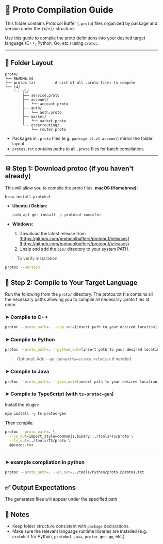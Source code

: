 # 🧬 Proto Compilation Guide

This folder contains Protocol Buffer (`.proto`) files organized by package and version under the `t4/v1/` structure.

Use this guide to compile the proto definitions into your desired target language (C++, Python, Go, etc.) using `protoc`.

---

## 📁 Folder Layout

```
proto/
├── README.md
├── protos.txt         # List of all .proto files to compile
└── t4/
    └── v1/
        ├── service.proto
        ├── account/
        │   └── account.proto
        ├── auth/
        │   └── auth.proto
        ├── market/
        │   └── market.proto
        └── orderrouting/
            └── router.proto
```

- Packages in `.proto` files (e.g. `package t4.v1.account`) mirror the folder layout.
- `protos.txt` contains paths to all `.proto` files for batch compilation.

---

## ⚙️ Step 1: Download protoc (if you haven't already)

This will allow you to compile the proto files. 
**macOS (Homebrew):**
  ```bash
  brew install protobuf
  ```

- **Ubuntu / Debian:**
  ```bash
  sudo apt-get install -y protobuf-compiler
  ```

- **Windows:**
  1. Download the latest release from [https://github.com/protocolbuffers/protobuf/releases](https://github.com/protocolbuffers/protobuf/releases)
  2. Unzip and add the `bin/` directory to your system PATH.

> To verify installation:
```bash
protoc --version
```

## 🚀 Step 2: Compile to Your Target Language

Run the following from the `proto/` directory. The protos.txt file contains all the necessary paths allowing you to compile all necessary .proto files at once.

### ➤ Compile to C++

```bash
protoc --proto_path=. --cpp_out=[insert path to your desired location] @protos.txt
```

### ➤ Compile to Python

```bash
protoc --proto_path=. --python_out=[insert path to your desired location] @protos.txt
```

> Optional: Add `--go_opt=paths=source_relative` if needed.

### ➤ Compile to Java

```bash
protoc --proto_path=. --java_out=[insert path to your desired location] @protos.txt
```

### ➤ Compile to TypeScript (with `ts-protoc-gen`)

Install the plugin:

```bash
npm install -g ts-protoc-gen
```

Then compile:

```bash
protoc --proto_path=. \
  --js_out=import_style=commonjs,binary:../tools/TS/proto \
  --ts_out=../tools/TS/proto \
  @protos.txt
```

---
### ➤ example compilation in python

```bash
protoc --proto_path=. --go_out=../tools/Python/proto @protos.txt
```

## ✅ Output Expectations

The generated files will appear under the specified path

## 🧩 Notes

- Keep folder structure consistent with `package` declarations.
- Make sure the relevant language runtime libraries are installed (e.g. `protobuf` for Python, `protobuf-java`, `protoc-gen-go`, etc.).
